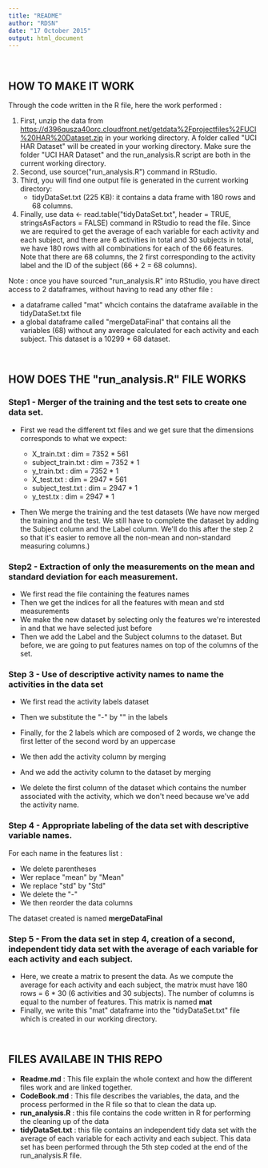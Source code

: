 ```yaml
---
title: "README"
author: "RDSN"
date: "17 October 2015"
output: html_document
---
```


&nbsp;
&nbsp;
&nbsp;

## HOW TO MAKE IT WORK

Through the code written in the R file, here the work performed :

 1. First, unzip the data from  https://d396qusza40orc.cloudfront.net/getdata%2Fprojectfiles%2FUCI%20HAR%20Dataset.zip 
in your working directory. A folder called "UCI HAR Dataset" will be created in your working directory. Make sure the folder "UCI HAR Dataset" and the run_analysis.R script are both in the current working directory.
 2. Second, use source("run_analysis.R") command in RStudio.
 3. Third, you will find one output file is generated in the current working directory:
    * tidyDataSet.txt (225 KB): it contains a data frame with 180 rows and 68 columns.
 4. Finally, use 
data <- read.table("tidyDataSet.txt", header = TRUE, stringsAsFactors = FALSE) 
command in RStudio to read the file. Since we are required to get the average of each variable for each activity and each subject, and there are 6 activities in total and 30 subjects in total, we have 180 rows with all combinations for each of the 66 features. Note that there are 68 columns, the 2 first corresponding to the activity label and the ID of the subject (66 + 2 = 68 columns).

Note :
once you have sourced "run_analysis.R" into RStudio, you have direct access to 2 dataframes, without having to read any other file :

 * a dataframe called "mat" whcich contains the dataframe available in the tidyDataSet.txt file
 * a global dataframe called "mergeDataFinal" that contains all the variables (68) without any average calculated for each activity and each subject. This dataset is a 10299 * 68 dataset.

&nbsp;

## HOW DOES THE "run_analysis.R" FILE WORKS

### Step1 - Merger of the training and the test sets to create one data set.

 * First we read the different txt files and we get sure that the dimensions corresponds to what we expect:
    * X_train.txt : dim = 7352 * 561
    * subject_train.txt : dim = 7352 * 1
    * y_train.txt : dim = 7352 * 1
    * X_test.txt : dim = 2947 * 561
    * subject_test.txt : dim = 2947 * 1
    * y_test.tx : dim = 2947 * 1

 * Then We merge the training and the test datasets
(We have now merged the training and the test. We still have to complete the dataset by adding the Subject column and the Label column. We'll do this after the step 2 so that it's easier to remove all the non-mean and non-standard measuring columns.)

### Step2 - Extraction of only the measurements on the mean and standard deviation for each measurement.

 * We first read the file containing the features names
 * Then we get the indices for all the features with mean and std measurements
 * We make the new dataset by selecting only the features we're interested in and that we have selected just before
 * Then we add the Label and the Subject columns to the dataset. But before, we are going to put features names on top of the columns of the set.

### Step 3 - Use of descriptive activity names to name the activities in the data set

 * We first read the activity labels dataset
 * Then we substitute the "-" by "" in the labels
 * Finally, for the 2 labels which are composed of 2 words, we change the first letter of the second word by an uppercase

 * We then add the activity column by merging
 * And we add the activity column to the dataset by merging
 * We delete the first column of the dataset which contains the number associated with the activity, which we don't need because we've add the activity name.

### Step 4 - Appropriate labeling of the data set with descriptive variable names.

For each name in the features list :
 
 * We delete parentheses
 * Wer replace "mean" by "Mean"
 * We replace "std" by "Std"
 * We delete the "-"
 * We then reorder the data columns

The dataset created is named **mergeDataFinal**

### Step 5 - From the data set in step 4, creation of a second, independent tidy data set with the average of each variable for each activity and each subject.

 * Here, we create a matrix to present the data.
As we compute the average for each activity and each subject, the matrix must
have 180 rows = 6 * 30 (6 activities and 30 subjects). The number of columns is equal to the number of features. 
This matrix is named **mat**
 * Finally, we write this "mat" dataframe into the "tidyDataSet.txt" file which is created in our working directory.
 
&nbsp;

## FILES AVAILABE IN THIS REPO

 * **Readme.md** : This file explain the whole context and how the different files work and are linked together.
 * **CodeBook.md** : This file describes the variables, the data, and the process performed in the R file so that to clean the data up.
 * **run_analysis.R** : this file contains the code written in R for performing the cleaning up of the data
 * **tidyDataSet.txt** : this file contains an independent tidy data set with the average of each variable for each activity and each subject. This data set has been performed through the 5th step coded at the end of the run_analysis.R file.
